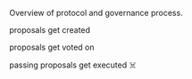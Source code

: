 Overview of protocol and governance process.

proposals get created

proposals get voted on

passing proposals get executed ☠️
